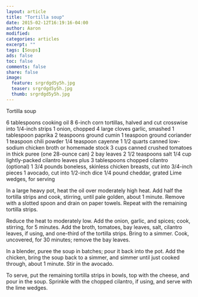 ```yaml
---
layout: article
title: "Tortilla soup"
date: 2015-02-12T16:19:16-04:00
author: Aaron
modified:
categories: articles
excerpt: ""
tags: [Soups]
ads: false
toc: false
comments: false
share: false
image:
  feature: srgrdgd5y5h.jpg
  teaser: srgrdgd5y5h.jpg
  thumb: srgrdgd5y5h.jpg
---
```



Tortilla soup

6 tablespoons cooking oil
8 6-inch corn tortillas, halved and cut crosswise into 1/4-inch strips
1 onion, chopped
4 large cloves garlic, smashed
1 tablespoon paprika
2 teaspoons ground cumin
1 teaspoon ground coriander
1 teaspoon chili powder
1/4 teaspoon cayenne
1 1/2 quarts canned low-sodium chicken broth or homemade stock
3 cups canned crushed tomatoes in thick puree (one 28-ounce can)
2 bay leaves
2 1/2 teaspoons salt
1/4 cup lightly-packed cilantro leaves plus 3 tablespoons chopped cilantro (optional)
1 3/4 pounds boneless, skinless chicken breasts, cut into 3/4-inch pieces
1 avocado, cut into 1/2-inch dice
1/4 pound cheddar, grated
Lime wedges, for serving

In a large heavy pot, heat the oil over moderately high heat. Add half the tortilla strips and cook, stirring, until pale golden, about 1 minute. Remove with a slotted spoon and drain on paper towels. Repeat with the remaining tortilla strips.

Reduce the heat to moderately low. Add the onion, garlic, and spices; cook, stirring, for 5 minutes. Add the broth, tomatoes, bay leaves, salt, cilantro leaves, if using, and one-third of the tortilla strips. Bring to a simmer. Cook, uncovered, for 30 minutes; remove the bay leaves.

In a blender, puree the soup in batches; pour it back into the pot. Add the chicken, bring the soup back to a simmer, and simmer until just cooked through, about 1 minute. Stir in the avocado.

To serve, put the remaining tortilla strips in bowls, top with the cheese, and pour in the soup. Sprinkle with the chopped cilantro, if using, and serve with the lime wedges.